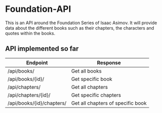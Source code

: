 # Foundation-API

This is an API around the Foundation Series of Isaac Asimov. It will provide data about the different books such as their
chapters, the characters and quotes within the books. 

## API implemented so far


| Endpoint | Response |
| --- | --- |
| /api/books/ | Get all books |
| /api/books/{id}/ | Get specific book |
| /api/chapters/ | Get all chapters | 
| /api/chapters/{id}/ | Get specific chapters |
| /api/books/{id}/chapters/ | Get all chapters of specific book |

